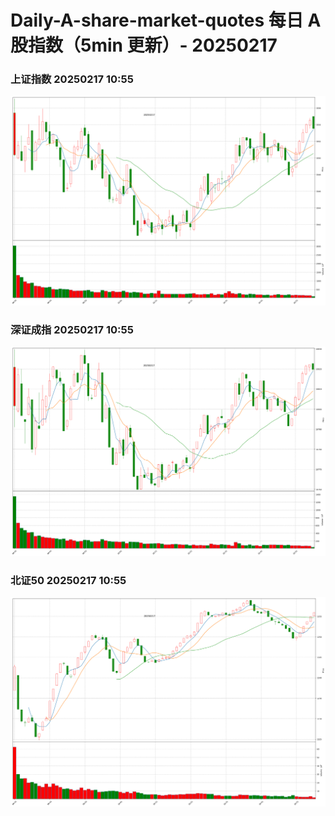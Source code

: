 
# Daily-A-share-market-quotes 每日 A 股指数（5min 更新）- 20250217

### 上证指数 20250217 10:55
![](./fig/2025/2/20250217-sh000001.png)

### 深证成指 20250217 10:55
![](./fig/2025/2/20250217-sz399001.png)

### 北证50 20250217 10:55
![](./fig/2025/2/20250217-bj899050.png)
